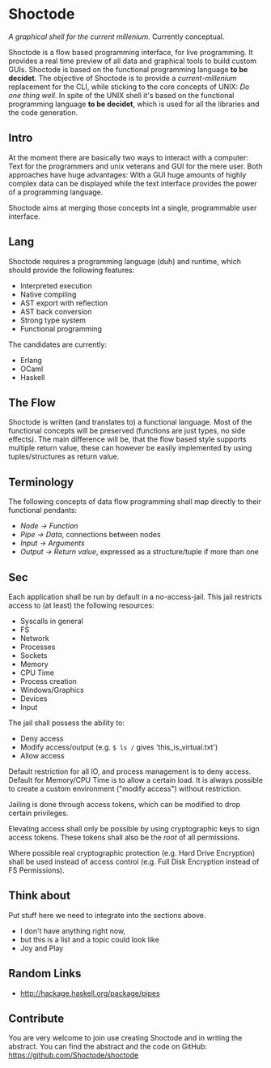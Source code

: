 # Shoctode

*A graphical shell for the current millenium.*
Currently conceptual.

Shoctode is a flow based programming interface,
for live programming.
It provides a real time preview of all data and graphical
tools to build custom GUIs.
Shoctode is based on the functional programming language
**to be decidet**.
The objective of Shoctode is to provide a
*current-millenium* replacement for the CLI, while sticking
to the core concepts of UNIX: *Do one thing well*.
In spite of the UNIX shell it's based on the functional
programming language **to be decidet**, which is used for
all the libraries and the code generation.

## Intro

At the moment there are basically two ways to interact with
a computer: Text for the programmers and unix veterans and
GUI for the mere user. Both approaches have huge advantages:
With a GUI huge amounts of highly complex data can be
displayed while the text interface provides the power of a
programming language.

Shoctode aims at merging those concepts int a single,
programmable user interface.

## Lang

Shoctode requires a programming language (duh) and runtime,
which should provide the following features:

* Interpreted execution
* Native compiling
* AST export with reflection
* AST back conversion
* Strong type system
* Functional programming

The candidates are currently:

* Erlang
* OCaml
* Haskell

## The Flow

Shoctode is written (and translates to) a functional
language. Most of the functional concepts will be
preserved (functions are just types, no side effects).
The main difference will be, that the flow based style
supports multiple return value, these can however be easily
implemented by using tuples/structures as return value.

## Terminology

The following concepts of data flow programming shall map
directly to their functional pendants:

* *Node -> Function*
* *Pipe -> Data*, connections between nodes
* *Input -> Arguments*
* *Output -> Return value*, expressed as a structure/tuple
  if more than one

## Sec

Each application shall be run by default in a no-access-jail.
This jail restricts access to (at least) the following resources:

* Syscalls in general
* FS
* Network
* Processes
* Sockets
* Memory
* CPU Time
* Process creation
* Windows/Graphics
* Devices
* Input

The jail shall possess the ability to:

* Deny access
* Modify access/output (e.g. `$ ls /` gives
  'this_is_virtual.txt')
* Allow access

Default restriction for all IO, and process management is to deny access.
Default for Memory/CPU Time is to allow a certain load.
It is always possible to create a custom environment ("modify
access") without restriction.

Jailing is done through access tokens, which can be modified
to drop certain privileges.

Elevating access shall only be possible by using
cryptographic keys to sign access tokens.
These tokens shall also be the *root* of all permissions.

Where possible real cryptographic protection (e.g. Hard
Drive Encryption) shall be used instead of access control
(e.g. Full Disk Encryption instead of FS Permissions).

## Think about

Put stuff here we need to integrate into the sections above.

* I don't have anything right now,
* but this is a list and a topic could look like
* Joy and Play

## Random Links

* http://hackage.haskell.org/package/pipes

## Contribute

You are very welcome to join use creating Shoctode and in
writing the abstract.
You can find the abstract and the code on GitHub:
https://github.com/Shoctode/shoctode
